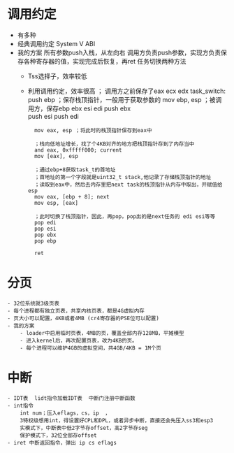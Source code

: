 # 调用约定
- 有多种
- 经典调用约定 System V ABI
- 我的方案
    所有参数push入栈，从左向右
    调用方负责push参数，实现方负责保存各种寄存器的值，实现完成后恢复，再ret
    任务切换两种方法 
    - Tss选择子，效率较低
    - 利用调用约定，效率很高
        ； 调用方之前保存了eax ecx edx
        task_switch:
            push ebp ；保存栈顶指针，一般用于获取参数的
            mov ebp, esp
            ；被调用方，保存ebp ebx esi edi
            push ebx  
            push esi
            push edi

            mov eax, esp ；将此时的栈顶指针保存到eax中

            ；栈向低地址增长，找了个4KB对齐的地方把栈顶指针存到了内存当中
            and eax, 0xfffff000; current  
            mov [eax], esp

            ；通过ebp+8获取task_t的首地址
            ；首地址的第一个字段就是uint32_t stack,他记录了存储栈顶指针的地址
            ；读取到eax中，然后去内存里把next task的栈顶指针从内存中取出，并赋值给esp
            mov eax, [ebp + 8]; next
            mov esp, [eax]

            ；此时切换了栈顶指针，因此，再pop，pop出的是next任务的 edi esi等等
            pop edi
            pop esi
            pop ebx
            pop ebp

            ret




# 分页
    - 32位系统就3级页表
    - 每个进程都有独立页表，共享内核页表，都是4G虚拟内存
    - 页大小可以配置，4KB或者4MB (cr4寄存器的PSE位可以配置)
    - 我的方案
        - loader中启用临时页表，4MB的页，覆盖全部内存128MB，平摊模型
        - 进入kernel后，再次配置页表，改为4KB的页。
        - 每个进程可以维护4GB的虚拟空间，共4GB/4KB = 1M个页

# 中断
    - IDT表  lidt指令加载IDT表  中断门注册中断函数
    - int指令
        int num；压入eflags，cs，ip  ，
        3特权级想用int，得设置好CPL和DPL，或者异步中断，直接还会先压入ss3和esp3
        实模式下，中断表中低2字节存offset，高2字节存seg
        保护模式下，32位全部存offset
    - iret 中断返回指令，弹出 ip cs eflags